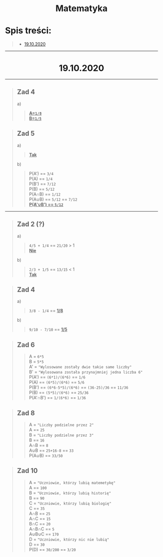 # <center>Matematyka</center>
<!---
![equation](url)   <--- do wstawiania równań*
Link do równań > http://www.sciweavers.org/free-online-latex-equation-editor
-->

# Spis treści:
> * [19.10.2020](#<center>19.10.2020)

---

# <center>19.10.2020

---

> ## Zad 4  
>a)  
>><u>**A=`1/8`**</u>  
>><u>**B=`1/5`**</u>

> ## Zad 5  
>a)  
>> <u>**Tak**</u>  
>
>b)  
>> P(A') == `3/4`  
>> P(A) == `1/4`  
>> P(B') == `7/12`  
>> P(B) == `5/12`  
>> P(A∩B) == `1/12`  
>> P(A∪B) == `5/12` == `7/12`  
>> <u>**P(A'∪B') == `5/12`**</u>

---

> ## Zad 2 (?)
> a)
>> `4/5 + 1/4` == `21/20` > 1  
>> <u>**Nie**</u>
>
> b)
>> `2/3 + 1/5` == `13/15` < 1  
>> <u>**Tak**</u>

> ## Zad 4
> a)
>> `3/8 - 1/4` == <u>**1/8**</u>
>
> b)
>> `9/10 - 7/10` == <u>**1/5**</u>

> ## Zad 6
>> A = `6*5`  
>> B = `5*5`  
>> A' = `"Wylosowane zostały dwie takie same liczby"`  
>> B' = `"Wylosowana została przynajmniej jedna liczba 6"`  
>> P(A') == `(6*1)/(6*6)` == `1/6`  
>> P(A) == `(6*5)/(6*6)` == `5/6`  
>> P(B') == `(6*6-5*5)/(6*6)` == `(36-25)/36` == `11/36`  
>> P(B) == `(5*5)/(6*6)` == `25/36`  
>> P(A'∩B') == `1/(6*6)` == `1/36`

> ## Zad 8
>> A = `"Liczby podzielne przez 2"`  
>> A == `25`  
>> B = `"Liczby podzielne przez 3"`  
>> B == `16`  
>> A∩B == `8`  
>> A∪B == `25+16-8` == `33`  
>> P(A∪B) == `33/50`

> ## Zad 10
>> A = `"Uczniowie, którzy lubią matemetykę"`  
>> A == `100`  
>> B = `"Uczniowie, którzy lubią historię"`  
>> B == `90`  
>> C = `"Uczniowie, którzy lubią biologię"`  
>> C == `35`  
>> A∩B == `25`  
>> A∩C == `15`  
>> B∩C == `20`  
>> A∩B∩C == `5`  
>> A∪B∪C == `170`  
>> D = `"Uczniowie, którzy nic nie lubią"`  
>> D == `30`  
>> P(D) == `30/200` == `3/20`